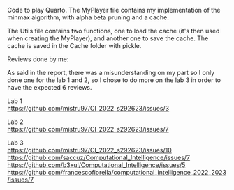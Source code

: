 Code to play Quarto. The MyPlayer file contains my implementation of the minmax algorithm, with alpha beta pruning and a cache.

The Utils file contains two functions, one to load the cache (it's then used when creating the MyPlayer), and another one to save the cache.
The cache is saved in the Cache folder with pickle.

Reviews done by me:

As said in the report, there was a misunderstanding on my part so I only done one for the lab 1 and 2, so I chose to do more on the lab 3 in order to have the expected 6 reviews.

Lab 1</br>
https://github.com/mistru97/CI_2022_s292623/issues/3

Lab 2</br>
https://github.com/mistru97/CI_2022_s292623/issues/7

Lab 3</br>
https://github.com/mistru97/CI_2022_s292623/issues/10
https://github.com/saccuz/Computational_Intelligence/issues/7
https://github.com/b3xul/Computational_Intelligence/issues/5
https://github.com/francescofiorella/computational_intelligence_2022_2023/issues/7